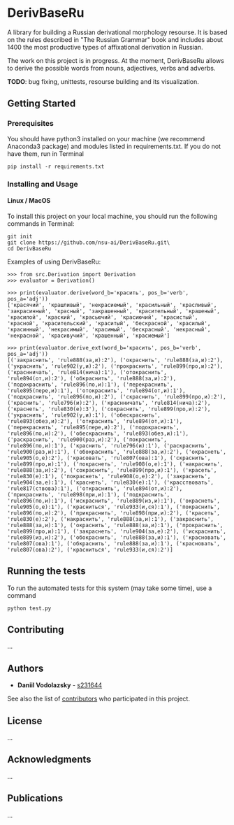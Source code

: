 
# DerivBaseRu
A library for building a Russian derivational morphology resourse. It is based on the rules described in "The Russian Grammar" book and includes about 1400 the most productive types of affixational derivation in Russian.

The work on this project is in progress. At the moment, DerivBaseRu allows to derive the possible words from nouns, adjectives, verbs and adverbs.

**TODO**: bug fixing, unittests, resourse building and its visualization.

## Getting Started

### Prerequisites

You should have python3 installed on your machine (we recommend Anaconda3 package) and modules listed in requirements.txt. If you do not have them, run in Terminal

```
pip install -r requirements.txt
```

### Installing and Usage

#### Linux / MacOS
To install this project on your local machine, you should run the following commands in Terminal:

```
git init
git clone https://github.com/nsu-ai/DerivBaseRu.git\
cd DerivBaseRu
```

Examples of using DerivBaseRu:

```
>>> from src.Derivation import Derivation
>>> evaluator = Derivation()

>>> print(evaluator.derive(word_b='красить', pos_b='verb', pos_a='adj'))
['красячий', 'крашливый', 'некрасиемый', 'красильный', 'красливый', 'закрасинный', 'красный', 'закрашенный', 'красительный', 'крашеный', 'красилой', 'краский', 'красьючий', 'красиючий', 'красистый', 'красной', 'красительский', 'краситый', 'бескрасной', 'красилый', 'красинный', 'некрасимый', 'красимый', 'бескрасный', 'некрасный', 'некрасной', 'красивучий', 'крашенный', 'красиемый']

>>> print(evaluator.derive_ext(word_b='красить', pos_b='verb', pos_a='adj'))
[('закраснить', 'rule888(за,и):2'), ('окраснить', 'rule888(за,и):2'), ('украснить', 'rule902(у,и):2'), ('прокраснить', 'rule899(про,и):2'), ('краснничать', 'rule814(нича):1'), ('отокраснить', 'rule894(от,и):2'), ('обкраснить', 'rule888(за,и):2'), ('подокраснить', 'rule896(по,и):1'), ('перекраснить', 'rule895(пере,и):1'), ('отокраснить', 'rule894(от,и):1'), ('подкраснить', 'rule896(по,и):2'), ('скраснить', 'rule899(про,и):2'), ('краснить', 'rule796(и):2'), ('краснничать', 'rule814(нича):2'), ('краснеть', 'rule830(е):3'), ('сокраснить', 'rule899(про,и):2'), ('украснить', 'rule902(у,и):1'), ('обескраснить', 'rule893(обез,и):2'), ('откраснить', 'rule894(от,и):1'), ('перекраснить', 'rule895(пере,и):2'), ('подокраснить', 'rule896(по,и):2'), ('обескраснить', 'rule893(обез,и):1'), ('раскраснить', 'rule900(раз,и):2'), ('покраснить', 'rule896(по,и):1'), ('краснить', 'rule796(и):1'), ('раскраснить', 'rule900(раз,и):1'), ('обокраснить', 'rule888(за,и):2'), ('окраснеть', 'rule905(о,е):2'), ('красовать', 'rule807(ова):1'), ('скраснить', 'rule899(про,и):1'), ('покраснеть', 'rule908(о,е):1'), ('накраснить', 'rule888(за,и):2'), ('сокраснить', 'rule899(про,и):1'), ('красеть', 'rule830(е):1'), ('покраснеть', 'rule908(о,е):2'), ('закраснеть', 'rule904(за,е):1'), ('краснеть', 'rule830(е):1'), ('красствовать', 'rule817(ствова):1'), ('откраснить', 'rule894(от,и):2'), ('прикраснить', 'rule898(при,и):1'), ('подкраснить', 'rule896(по,и):1'), ('искраснить', 'rule889(из,и):1'), ('окраснеть', 'rule905(о,е):1'), ('красниться', 'rule933(и,ся):1'), ('покраснить', 'rule896(по,и):2'), ('прикраснить', 'rule898(при,и):2'), ('красеть', 'rule830(е):2'), ('накраснить', 'rule888(за,и):1'), ('закраснить', 'rule888(за,и):1'), ('окраснить', 'rule888(за,и):1'), ('прокраснить', 'rule899(про,и):1'), ('закраснеть', 'rule904(за,е):2'), ('искраснить', 'rule889(из,и):2'), ('обокраснить', 'rule888(за,и):1'), ('красновать', 'rule807(ова):1'), ('обкраснить', 'rule888(за,и):1'), ('красновать', 'rule807(ова):2'), ('красниться', 'rule933(и,ся):2')]

```

## Running the tests

To run the automated tests for this system (may take some time), use a command

```
python test.py
```

## Contributing
...

## Authors

* **Daniil Vodolazsky** - [s231644](https://github.com/s231644)

See also the list of [contributors](https://github.com/nsu-ai/DerivBaseRu/contributors) who participated in this project.

## License
...


## Acknowledgments
...

## Publications
...